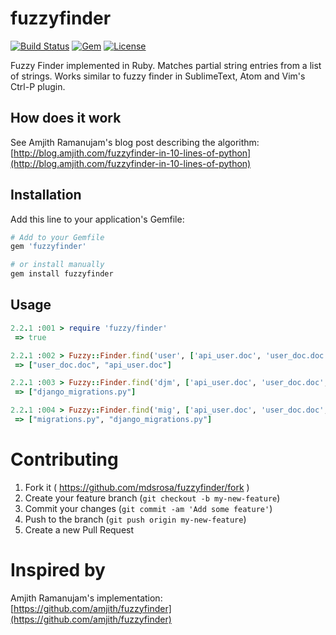 # fuzzyfinder
[![Build Status](https://travis-ci.org/mdsrosa/fuzzyfinder.svg?branch=master)](https://travis-ci.org/mdsrosa/fuzzyfinder)
[![Gem](https://img.shields.io/gem/v/fuzzyfinder.svg)]()
[![License](https://img.shields.io/badge/license-MIT-blue.svg)]()

Fuzzy Finder implemented in Ruby. Matches partial string entries from a list of strings. Works similar to fuzzy finder in SublimeText, Atom and Vim's Ctrl-P plugin.


## How does it work
See Amjith Ramanujam's blog post describing the algorithm: [http://blog.amjith.com/fuzzyfinder-in-10-lines-of-python](http://blog.amjith.com/fuzzyfinder-in-10-lines-of-python)


## Installation
Add this line to your application's Gemfile:

```ruby
# Add to your Gemfile
gem 'fuzzyfinder'

# or install manually
gem install fuzzyfinder
```

## Usage
```ruby
2.2.1 :001 > require 'fuzzy/finder'
 => true

2.2.1 :002 > Fuzzy::Finder.find('user', ['api_user.doc', 'user_doc.doc', 'django_migrations.py', 'migrations.py'])
 => ["user_doc.doc", "api_user.doc"]

2.2.1 :003 > Fuzzy::Finder.find('djm', ['api_user.doc', 'user_doc.doc', 'django_migrations.py', 'migrations.py'])
 => ["django_migrations.py"]

2.2.1 :004 > Fuzzy::Finder.find('mig', ['api_user.doc', 'user_doc.doc', 'django_migrations.py', 'migrations.py'])
 => ["migrations.py", "django_migrations.py"]
```

# Contributing

1. Fork it ( https://github.com/mdsrosa/fuzzyfinder/fork )
2. Create your feature branch (`git checkout -b my-new-feature`)
3. Commit your changes (`git commit -am 'Add some feature'`)
4. Push to the branch (`git push origin my-new-feature`)
5. Create a new Pull Request

# Inspired by
Amjith Ramanujam's implementation: [https://github.com/amjith/fuzzyfinder](https://github.com/amjith/fuzzyfinder)


